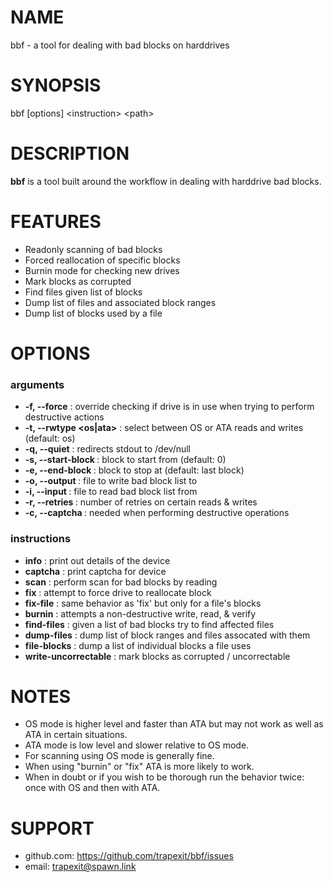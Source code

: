 # NAME

bbf - a tool for dealing with bad blocks on harddrives

# SYNOPSIS

bbf [options] &lt;instruction&gt; &lt;path&gt;

# DESCRIPTION

**bbf** is a tool built around the workflow in dealing with harddrive bad blocks.

# FEATURES

 * Readonly scanning of bad blocks
 * Forced reallocation of specific blocks
 * Burnin mode for checking new drives
 * Mark blocks as corrupted
 * Find files given list of blocks
 * Dump list of files and associated block ranges
 * Dump list of blocks used by a file
 
# OPTIONS

### arguments ###

* **-f, --force** : override checking if drive is in use when trying to perform destructive actions
* **-t, --rwtype <os|ata>** : select between OS or ATA reads and writes (default: os)
* **-q, --quiet** : redirects stdout to /dev/null
* **-s, --start-block <lba>** : block to start from (default: 0)
* **-e, --end-block <lba>** : block to stop at (default: last block)
* **-o, --output <file>** : file to write bad block list to
* **-i, --input <file>** : file to read bad block list from
* **-r, --retries <count>** : number of retries on certain reads & writes
* **-c, --captcha <captcha>** : needed when performing destructive operations

### instructions ###

* **info** : print out details of the device
* **captcha** : print captcha for device
* **scan** : perform scan for bad blocks by reading
* **fix** : attempt to force drive to reallocate block
* **fix-file** : same behavior as 'fix' but only for a file's blocks
* **burnin** : attempts a non-destructive write, read, & verify
* **find-files** : given a list of bad blocks try to find affected files
* **dump-files** : dump list of block ranges and files assocated with them
* **file-blocks** : dump a list of individual blocks a file uses
* **write-uncorrectable** : mark blocks as corrupted / uncorrectable

# NOTES

* OS mode is higher level and faster than ATA but may not work as well as ATA in certain situations.
* ATA mode is low level and slower relative to OS mode. 
* For scanning using OS mode is generally fine.
* When using "burnin" or "fix" ATA is more likely to work.
* When in doubt or if you wish to be thorough run the behavior twice: once with OS and then with ATA.

# SUPPORT

* github.com: https://github.com/trapexit/bbf/issues
* email: trapexit@spawn.link

